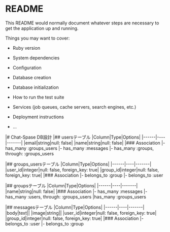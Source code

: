 # README

This README would normally document whatever steps are necessary to get the
application up and running.

Things you may want to cover:

* Ruby version

* System dependencies

* Configuration

* Database creation

* Database initialization

* How to run the test suite

* Services (job queues, cache servers, search engines, etc.)

* Deployment instructions

* ...

|# Chat-Spase DB設計
|## usersテーブル
|Column|Type|Options|
|------|----|-------|
|email|string|null: false|
|name|string|null: false|
|### Association
|- has_many :groups_users
|- has_many :messages
|- has_many  :groups,  through:  :groups_users

|## groups_usersテーブル
|Column|Type|Options|
|------|----|-------|
|user_id|integer|null: false, foreign_key: true|
|group_id|integer|null: false, foreign_key: true|
|### Association
|- belongs_to :group
|- belongs_to :user

|## groupsテーブル
|Column|Type|Options|
|------|----|-------|
|name|string|null: false|
|### Association
|- has_many :messages
|- has_many  :users,  through:  :groups_users
|has_many :groups_users

|## messagesテーブル
|Column|Type|Options|
|------|----|-------|
|body|text||
|image|string||
|user_id|integer|null: false, foreign_key: true|
|group_id|integer|null: false, foreign_key: true|
|### Association
|- belongs_to :user
|- belongs_to :group
